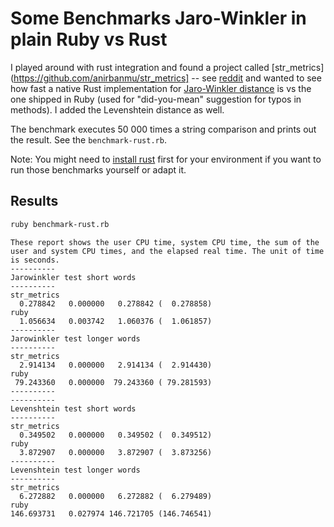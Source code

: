 # Some Benchmarks Jaro-Winkler in plain Ruby vs Rust

I played around with rust integration and found a project called [str_metrics](https://github.com/anirbanmu/str_metrics] 
-- see [reddit](https://www.reddit.com/r/ruby/comments/fhu07l/released_a_string_metricsdistance_gem_written_in/) and 
wanted to see how fast a native Rust implementation for [Jaro-Winkler distance](https://en.wikipedia.org/wiki/Jaro%E2%80%93Winkler_distance) 
is vs the one shipped in Ruby (used for "did-you-mean" suggestion for typos in methods). 
I added the Levenshtein distance as well.

The benchmark executes 50 000 times a string comparison and prints out the result. See the `benchmark-rust.rb`.

Note: You might need to [install rust](https://www.rust-lang.org/tools/install) first for your environment if you want to run those benchmarks yourself or adapt it.

## Results

```bash
ruby benchmark-rust.rb
```

```
These report shows the user CPU time, system CPU time, the sum of the user and system CPU times, and the elapsed real time. The unit of time is seconds.
----------
Jarowinkler test short words
----------
str_metrics
  0.278842   0.000000   0.278842 (  0.278858)
ruby
  1.056634   0.003742   1.060376 (  1.061857)
----------
Jarowinkler test longer words
----------
str_metrics
  2.914134   0.000000   2.914134 (  2.914430)
ruby
 79.243360   0.000000  79.243360 ( 79.281593)
----------
----------
Levenshtein test short words
----------
str_metrics
  0.349502   0.000000   0.349502 (  0.349512)
ruby
  3.872907   0.000000   3.872907 (  3.873256)
----------
Levenshtein test longer words
----------
str_metrics
  6.272882   0.000000   6.272882 (  6.279489)
ruby
146.693731   0.027974 146.721705 (146.746541)

```
